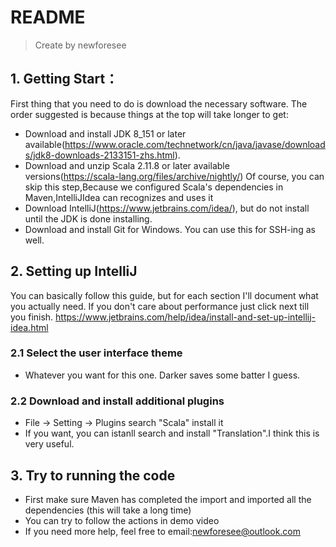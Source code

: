 # README
> Create by newforesee


## 1. Getting Start：

First thing that you need to do is download the necessary software.  The order suggested is because things at the top will take longer to get:

* Download and install JDK 8_151 or later available(https://www.oracle.com/technetwork/cn/java/javase/downloads/jdk8-downloads-2133151-zhs.html).
* Download and unzip Scala 2.11.8 or later available versions(https://scala-lang.org/files/archive/nightly/) Of course, you can skip this step,Because we configured Scala's dependencies in Maven,IntelliJIdea can recognizes and uses it
* Download IntelliJ(https://www.jetbrains.com/idea/), but do not install until the JDK is done installing.
* Download and install Git for Windows.  You can use this for SSH-ing as well.

## 2. Setting up IntelliJ

You can basically follow this guide, but for each section I'll document what you actually need.  If you don't care about performance just click next till you finish.
https://www.jetbrains.com/help/idea/install-and-set-up-intellij-idea.html

### 2.1 Select the user interface theme

* Whatever you want for this one.  Darker saves some batter I guess.

### 2.2 Download and install additional plugins

* File -> Setting -> Plugins search "Scala" install it
* If you want, you can istanll search and install "Translation".I think this is very useful.

## 3. Try to running the code

* First make sure Maven has completed the import and imported all the dependencies (this will take a long time)
* You can try to follow the actions in demo video
* If you need more help, feel free to email:newforesee@outlook.com
